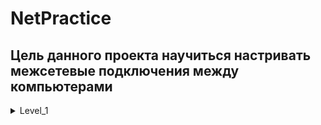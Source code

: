 # NetPractice

## Цель данного проекта научиться  настривать межсетевые подключения между компьютерами

<details>
<summary>Level_1</summary>

________________________________________________________________

<p><img src="https://raw.githubusercontent.com/atomatoe/minitalk/master/screenshots/send_signal_1.png" alt="Ссылка"></p>
________________________________________________________________

</details>
